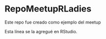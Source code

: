 # RepoMeetupRLadies
Este repo fue creado como ejemplo del meetup

Esta línea se la agregué en RStudio.

